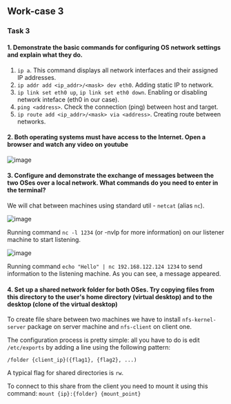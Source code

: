 ## Work-case 3

### Task 3

#### 1. Demonstrate the basic commands for configuring OS network settings and explain what they do.

1. `ip a`. This command displays all network interfaces and their assigned IP addresses.
2. `ip addr add <ip_addr>/<mask> dev eth0`. Adding static IP to network.
3. `ip link set eth0 up`, `ip link set eth0 down`. Enabling or disabling network inteface (eth0 in our case).
4. `ping <address>`. Check the connection (ping) between host and target. 
5. `ip route add <ip_addr>/<mask> via <address>`. Creating route between networks.

#### 2. Both operating systems must have access to the Internet. Open a browser and watch any video on youtube

![image](https://github.com/user-attachments/assets/476521b5-c665-45ae-a4a8-98cdbffdf999)

#### 3. Configure and demonstrate the exchange of messages between the two OSes over a local network. What commands do you need to enter in the terminal?

We will chat between machines using standard util - `netcat` (alias `nc`).

![image](https://github.com/user-attachments/assets/bb598429-d330-4d47-adbb-c3db03a8c2c1)

Running command `nc -l 1234` (or -nvlp for more information) on our listener machine to start listening.

![image](https://github.com/user-attachments/assets/04f349ac-33b4-4ed9-a8ce-c4c7bdcef5dc)

Running command `echo "Hello" | nc 192.168.122.124 1234` to send information to the listening machine. As you can see, a message appeared.

#### 4. Set up a shared network folder for both OSes. Try copying files from this directory to the user's home directory (virtual desktop) and to the desktop (clone of the virtual desktop)

To create file share between two machines we have to install `nfs-kernel-server` package on server machine and `nfs-client` on client one. 

The configuration process is pretty simple: all you have to do is edit `/etc/exports` by adding a line using the following pattern:

```
/folder {client_ip}({flag1}, {flag2}, ...)
```

A typical flag for shared directories is `rw`.

To connect to this share from the client you need to mount it using this command: `mount {ip}:{folder} {mount_point}`
